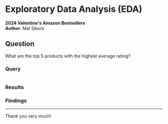 # Exploratory Data Analysis (EDA)
**2024 Valentine's Amazon Bestsellers** </br>
**Author**: Mal Sikora <br />

## Question
What are the top 5 products with the highest average rating?
### Query
````sql

````
### Results


### Findings

__________________________________________________________

Thank you very much!


